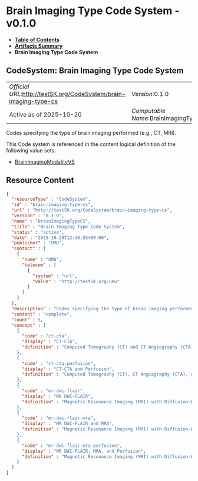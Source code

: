 # Brain Imaging Type Code System - v0.1.0

* [**Table of Contents**](toc.md)
* [**Artifacts Summary**](artifacts.md)
* **Brain Imaging Type Code System**

## CodeSystem: Brain Imaging Type Code System 

| | |
| :--- | :--- |
| *Official URL*:http://testSK.org/CodeSystem/brain-imaging-type-cs | *Version*:0.1.0 |
| Active as of 2025-10-20 | *Computable Name*:BrainImagingTypeCS |

 
Codes specifying the type of brain imaging performed (e.g., CT, MRI). 

 This Code system is referenced in the content logical definition of the following value sets: 

* [BrainImagingModalityVS](ValueSet-brain-imaging-modality-vs.md)



## Resource Content

```json
{
  "resourceType" : "CodeSystem",
  "id" : "brain-imaging-type-cs",
  "url" : "http://testSK.org/CodeSystem/brain-imaging-type-cs",
  "version" : "0.1.0",
  "name" : "BrainImagingTypeCS",
  "title" : "Brain Imaging Type Code System",
  "status" : "active",
  "date" : "2025-10-20T12:40:55+00:00",
  "publisher" : "UMU",
  "contact" : [
    {
      "name" : "UMU",
      "telecom" : [
        {
          "system" : "url",
          "value" : "http://testSK.org/umu"
        }
      ]
    }
  ],
  "description" : "Codes specifying the type of brain imaging performed (e.g., CT, MRI).",
  "content" : "complete",
  "count" : 5,
  "concept" : [
    {
      "code" : "ct-cta",
      "display" : "CT-CTA",
      "definition" : "Computed Tomography (CT) and CT Angiography (CTA)"
    },
    {
      "code" : "ct-cta-perfusion",
      "display" : "CT-CTA and Perfusion",
      "definition" : "Computed Tomography (CT), CT Angiography (CTA), and CT Perfusion"
    },
    {
      "code" : "mr-dwi-flair",
      "display" : "MR DWI-FLAIR",
      "definition" : "Magnetic Resonance Imaging (MRI) with Diffusion-Weighted Imaging (DWI) or Fluid-Attenuated Inversion Recovery (FLAIR)"
    },
    {
      "code" : "mr-dwi-flair-mra",
      "display" : "MR DWI-FLAIR and MRA",
      "definition" : "Magnetic Resonance Imaging (MRI) with Diffusion-Weighted Imaging (DWI) or Fluid-Attenuated Inversion Recovery (FLAIR), and Magnetic Resonance Angiography (MRA)"
    },
    {
      "code" : "mr-dwi-flair-mra-perfusion",
      "display" : "MR DWI-FLAIR, MRA, and Perfusion",
      "definition" : "Magnetic Resonance Imaging (MRI) with Diffusion-Weighted Imaging (DWI) and Fluid-Attenuated Inversion Recovery (FLAIR), Magnetic Resonance Angiography (MRA), and MR Perfusion"
    }
  ]
}

```
